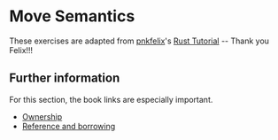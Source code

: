 # Move Semantics

These exercises are adapted from [pnkfelix](https://github.com/pnkfelix)'s [Rust Tutorial](https://pnkfelix.github.io/rust-examples-icfp2014/) -- Thank you Felix!!!

## Further information

For this section, the book links are especially important.

- [Ownership](https://rust-book.cs.brown.edu/ch04-01-what-is-ownership.html)
- [Reference and borrowing](https://rust-book.cs.brown.edu/ch04-02-references-and-borrowing.html)
